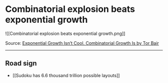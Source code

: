 # Combinatorial explosion beats exponential growth

![[Combinatorial explosion beats exponential growth.png]]

Source: [Exponential Growth Isn’t Cool. Combinatorial Growth Is by Tor Bair](https://medium.com/@TorBair/exponential-growth-isn-t-cool-combinatorial-growth-is-85a0b1fdb6a5)

---

## Road sign

- [[Sudoku has 6.6 thousand trillion possible layouts]]